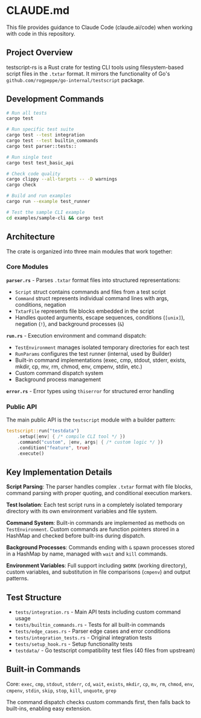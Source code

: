 # CLAUDE.md

This file provides guidance to Claude Code (claude.ai/code) when working with code in this repository.

## Project Overview

testscript-rs is a Rust crate for testing CLI tools using filesystem-based script files in the `.txtar` format. It mirrors the functionality of Go's `github.com/rogpeppe/go-internal/testscript` package.

## Development Commands

```bash
# Run all tests
cargo test

# Run specific test suite
cargo test --test integration
cargo test --test builtin_commands
cargo test parser::tests::

# Run single test
cargo test test_basic_api

# Check code quality
cargo clippy --all-targets -- -D warnings
cargo check

# Build and run examples
cargo run --example test_runner

# Test the sample CLI example
cd examples/sample-cli && cargo test
```

## Architecture

The crate is organized into three main modules that work together:

### Core Modules

**`parser.rs`** - Parses `.txtar` format files into structured representations:
- `Script` struct contains commands and files from a test script
- `Command` struct represents individual command lines with args, conditions, negation
- `TxtarFile` represents file blocks embedded in the script
- Handles quoted arguments, escape sequences, conditions (`[unix]`), negation (`!`), and background processes (`&`)

**`run.rs`** - Execution environment and command dispatch:
- `TestEnvironment` manages isolated temporary directories for each test
- `RunParams` configures the test runner (internal, used by Builder)
- Built-in command implementations (exec, cmp, stdout, stderr, exists, mkdir, cp, mv, rm, chmod, env, cmpenv, stdin, etc.)
- Custom command dispatch system
- Background process management

**`error.rs`** - Error types using `thiserror` for structured error handling

### Public API

The main public API is the `testscript` module with a builder pattern:

```rust
testscript::run("testdata")
    .setup(|env| { /* compile CLI tool */ })
    .command("custom", |env, args| { /* custom logic */ })
    .condition("feature", true)
    .execute()
```

## Key Implementation Details

**Script Parsing**: The parser handles complex `.txtar` format with file blocks, command parsing with proper quoting, and conditional execution markers.

**Test Isolation**: Each test script runs in a completely isolated temporary directory with its own environment variables and file system.

**Command System**: Built-in commands are implemented as methods on `TestEnvironment`. Custom commands are function pointers stored in a HashMap and checked before built-ins during dispatch.

**Background Processes**: Commands ending with `&` spawn processes stored in a HashMap by name, managed with `wait` and `kill` commands.

**Environment Variables**: Full support including `$WORK` (working directory), custom variables, and substitution in file comparisons (`cmpenv`) and output patterns.

## Test Structure

- `tests/integration.rs` - Main API tests including custom command usage
- `tests/builtin_commands.rs` - Tests for all built-in commands
- `tests/edge_cases.rs` - Parser edge cases and error conditions
- `tests/integration_tests.rs` - Original integration tests
- `tests/setup_hook.rs` - Setup functionality tests
- `testdata/` - Go testscript compatibility test files (40 files from upstream)

## Built-in Commands

Core: `exec`, `cmp`, `stdout`, `stderr`, `cd`, `wait`, `exists`, `mkdir`, `cp`, `mv`, `rm`, `chmod`, `env`, `cmpenv`, `stdin`, `skip`, `stop`, `kill`, `unquote`, `grep`

The command dispatch checks custom commands first, then falls back to built-ins, enabling easy extension.
